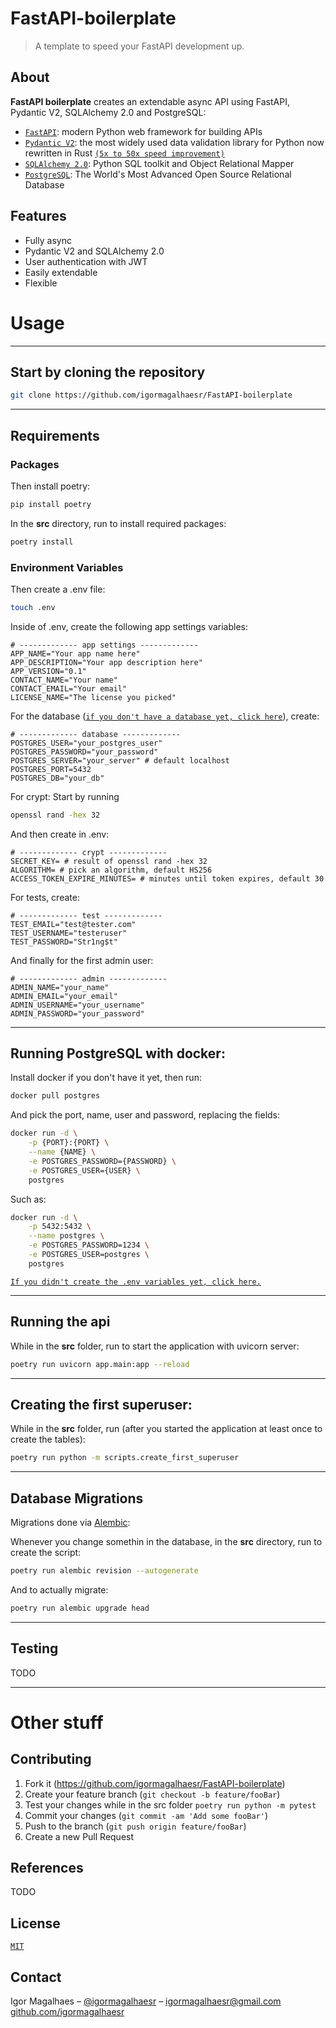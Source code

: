# FastAPI-boilerplate
>A template to speed your FastAPI development up.

## About
**FastAPI boilerplate** creates an extendable async API using FastAPI, Pydantic V2, SQLAlchemy 2.0 and PostgreSQL:
- [`FastAPI`](https://fastapi.tiangolo.com): modern Python web framework for building APIs
- [`Pydantic V2`](https://docs.pydantic.dev/2.4/): the most widely used data validation library for Python now rewritten in Rust [`(5x to 50x speed improvement)`](https://docs.pydantic.dev/latest/blog/pydantic-v2-alpha/)
- [`SQLAlchemy 2.0`](https://docs.sqlalchemy.org/en/20/changelog/whatsnew_20.html): Python SQL toolkit and Object Relational Mapper
- [`PostgreSQL`](https://www.postgresql.org): The World's Most Advanced Open Source Relational Database

## Features
  - Fully async
  - Pydantic V2 and SQLAlchemy 2.0
  - User authentication with JWT
  - Easily extendable
  - Flexible


# Usage
___
## Start by cloning the repository
```sh
git clone https://github.com/igormagalhaesr/FastAPI-boilerplate
```
___
## Requirements
### Packages
Then install poetry:
```sh
pip install poetry
```

In the **src** directory, run to install required packages:
```sh
poetry install
```

### Environment Variables
Then create a .env file:
```sh
touch .env
```

Inside of .env, create the following app settings variables:
```
# ------------- app settings ------------- 
APP_NAME="Your app name here"
APP_DESCRIPTION="Your app description here"
APP_VERSION="0.1"
CONTACT_NAME="Your name"
CONTACT_EMAIL="Your email"
LICENSE_NAME="The license you picked"
```

For the database ([`if you don't have a database yet, click here`](#running-postgresql-with-docker)), create: 
```
# ------------- database ------------- 
POSTGRES_USER="your_postgres_user"
POSTGRES_PASSWORD="your_password"
POSTGRES_SERVER="your_server" # default localhost
POSTGRES_PORT=5432 
POSTGRES_DB="your_db"
```

For crypt:
Start by running
```sh
openssl rand -hex 32
```

And then create in .env:
```
# ------------- crypt -------------
SECRET_KEY= # result of openssl rand -hex 32
ALGORITHM= # pick an algorithm, default HS256
ACCESS_TOKEN_EXPIRE_MINUTES= # minutes until token expires, default 30
```

For tests, create:
```
# ------------- test -------------
TEST_EMAIL="test@tester.com"
TEST_USERNAME="testeruser"
TEST_PASSWORD="Str1ng$t"
```

And finally for the first admin user:
```
# ------------- admin -------------
ADMIN_NAME="your_name"
ADMIN_EMAIL="your_email"
ADMIN_USERNAME="your_username"
ADMIN_PASSWORD="your_password"
```

___
## Running PostgreSQL with docker:
Install docker if you don't have it yet, then run:
```sh
docker pull postgres
```

And pick the port, name, user and password, replacing the fields:
```sh
docker run -d \
    -p {PORT}:{PORT} \
    --name {NAME} \
    -e POSTGRES_PASSWORD={PASSWORD} \
    -e POSTGRES_USER={USER} \
    postgres
```

Such as:
```sh
docker run -d \
    -p 5432:5432 \
    --name postgres \
    -e POSTGRES_PASSWORD=1234 \
    -e POSTGRES_USER=postgres \
    postgres
```

[`If you didn't create the .env variables yet, click here.`](#environment-variables)

___
## Running the api
While in the **src** folder, run to start the application with uvicorn server:
```sh
poetry run uvicorn app.main:app --reload
```

___
## Creating the first superuser:
While in the **src** folder, run (after you started the application at least once to create the tables):
```sh
poetry run python -m scripts.create_first_superuser
```

___
## Database Migrations
Migrations done via [Alembic](https://alembic.sqlalchemy.org/en/latest/):

Whenever you change somethin in the database, in the **src** directory, run to create the script:
```sh
poetry run alembic revision --autogenerate
```

And to actually migrate:
```sh
poetry run alembic upgrade head
```

___
## Testing
TODO

___
# Other stuff
## Contributing
1. Fork it (https://github.com/igormagalhaesr/FastAPI-boilerplate)
2. Create your feature branch (`git checkout -b feature/fooBar`)
3. Test your changes while in the src folder `poetry run python -m pytest`
4. Commit your changes (`git commit -am 'Add some fooBar'`)
5. Push to the branch (`git push origin feature/fooBar`)
6. Create a new Pull Request

## References
TODO

## License
[`MIT`](LICENSE.md)

## Contact
Igor Magalhaes – [@igormagalhaesr](https://twitter.com/igormagalhaesr) – igormagalhaesr@gmail.com
[github.com/igormagalhaesr](https://github.com/igormagalhaesr/)